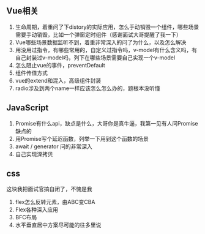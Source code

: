 ## Vue相关

1. 生命周期，着重问了下distory的实际应用，怎么手动销毁一个组件，哪些场景需要手动销毁，比如一个弹窗定时组件（感谢面试大哥提醒了我一下）
2. Vue哪些场景数据监听不到，着重非常深入的问了为什么，以及怎么解决
3. 用没用过指令，有哪些常用的，自定义过指令吗，v-model有什么含义吗，有自己封装过v-model吗，列下在哪些场景需要自己实现一个v-model
4. 怎么阻止vue的事件，preventDefault
5. 组件传值方式
6. vue的extend和混入，高级组件封装
7. radio涉及到两个name一样应该怎么怎么办的，题根本没听懂

## JavaScript

1. Promise有什么api，缺点是什么，大哥你是真牛逼，我第一见有人问Promise缺点的
2. 用Promise写个延迟函数，列举一下用到这个函数的场景
3. await / generator 问的非常深入
4. 自己实现深拷贝

## css

这块我把面试官搞自闭了，不愧是我

1. flex怎么反转元素，由ABC变CBA
2. Flex各种深入应用
3. BFC布局
4. 水平垂直居中方案尽可能的往多里说